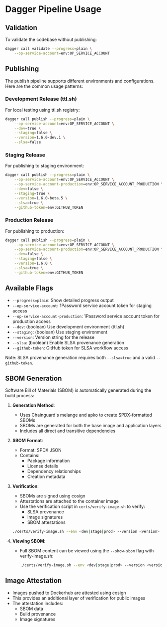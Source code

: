 # Dagger Pipeline Usage

## Validation

To validate the codebase without publishing:
```bash
dagger call validate --progress=plain \
    --op-service-account=env:OP_SERVICE_ACCOUNT
```

## Publishing

The publish pipeline supports different environments and configurations. Here are the common usage patterns:

### Development Release (ttl.sh)

For local testing using ttl.sh registry:
```bash
dagger call publish --progress=plain \
    --op-service-account=env:OP_SERVICE_ACCOUNT \
    --dev=true \
    --staging=false \
    --version=1.6.0-dev.1 \
    --slsa=false
```

### Staging Release

For publishing to staging environment:
```bash
dagger call publish --progress=plain \
    --op-service-account=env:OP_SERVICE_ACCOUNT \
    --op-service-account-production=env:OP_SERVICE_ACCOUNT_PRODUCTION \
    --dev=false \
    --staging=true \
    --version=1.6.0-beta.5 \
    --slsa=true \
    --github-token=env:GITHUB_TOKEN
```

### Production Release

For publishing to production:
```bash
dagger call publish --progress=plain \
    --op-service-account=env:OP_SERVICE_ACCOUNT \
    --op-service-account-production=env:OP_SERVICE_ACCOUNT_PRODUCTION \
    --dev=false \
    --staging=false \
    --version=1.6.0 \
    --slsa=true \
    --github-token=env:GITHUB_TOKEN
```

## Available Flags

- `--progress=plain`: Show detailed progress output
- `--op-service-account`: 1Password service account token for staging access
- `--op-service-account-production`: 1Password service account token for production access
- `--dev`: (boolean) Use development environment (ttl.sh)
- `--staging`: (boolean) Use staging environment
- `--version`: Version string for the release
- `--slsa`: (boolean) Enable SLSA provenance generation
- `--github-token`: GitHub token for SLSA workflow access

Note: SLSA provenance generation requires both `--slsa=true` and a valid `--github-token`.

## SBOM Generation

Software Bill of Materials (SBOM) is automatically generated during the build process:

1. **Generation Method**: 
   - Uses Chainguard's melange and apko to create SPDX-formatted SBOMs
   - SBOMs are generated for both the base image and application layers
   - Includes all direct and transitive dependencies

2. **SBOM Format**:
   - Format: SPDX JSON
   - Contains:
     - Package information
     - License details
     - Dependency relationships
     - Creation metadata

3. **Verification**:
   - SBOMs are signed using cosign
   - Attestations are attached to the container image
   - Use the verification script in `certs/verify-image.sh` to verify:
     - SLSA provenance
     - Image signatures
     - SBOM attestations
   ```bash
   ./certs/verify-image.sh --env <dev|stage|prod> --version <version> --digest <image-digest>
   ```

4. **Viewing SBOM**:
   - Full SBOM content can be viewed using the `--show-sbom` flag with verify-image.sh:
     ```bash
     ./certs/verify-image.sh --env <dev|stage|prod> --version <version> --digest <image-digest> --show-sbom
     ```

## Image Attestation

- Images pushed to Dockerhub are attested using cosign
- This provides an additional layer of verification for public images
- The attestation includes:
  - SBOM data
  - Build provenance
  - Image signatures
